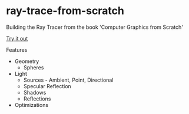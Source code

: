 # ray-trace-from-scratch
Building the Ray Tracer from the book 'Computer Graphics from Scratch'

[Try it out](https://seryckd.github.io/ray-trace-from-scratch/)

Features
* Geometry
  * Spheres
* Light
  * Sources - Ambient, Point, Directional
  * Specular Reflection
  * Shadows
  * Reflections
* Optimizations

